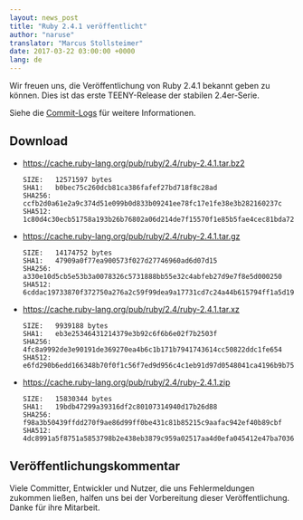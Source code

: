 ```yaml
---
layout: news_post
title: "Ruby 2.4.1 veröffentlicht"
author: "naruse"
translator: "Marcus Stollsteimer"
date: 2017-03-22 03:00:00 +0000
lang: de
---
```


Wir freuen uns, die Veröffentlichung von Ruby 2.4.1 bekannt
geben zu können.
Dies ist das erste TEENY-Release der stabilen 2.4er-Serie.

Siehe die [Commit-Logs](https://github.com/ruby/ruby/compare/v2_4_0...v2_4_1)
für weitere Informationen.

## Download

* <https://cache.ruby-lang.org/pub/ruby/2.4/ruby-2.4.1.tar.bz2>

      SIZE:   12571597 bytes
      SHA1:   b0bec75c260dcb81ca386fafef27bd718f8c28ad
      SHA256: ccfb2d0a61e2a9c374d51e099b0d833b09241ee78fc17e1fe38e3b282160237c
      SHA512: 1c80d4c30ecb51758a193b26b76802a06d214de7f15570f1e85b5fae4cec81bda7237f086b81f6f2b5767f2e93d347ad1fa3f49d7b5c2e084d5f57c419503f74

* <https://cache.ruby-lang.org/pub/ruby/2.4/ruby-2.4.1.tar.gz>

      SIZE:   14174752 bytes
      SHA1:   47909a0f77ea900573f027d27746960ad6d07d15
      SHA256: a330e10d5cb5e53b3a0078326c5731888bb55e32c4abfeb27d9e7f8e5d000250
      SHA512: 6cddac19733870f372750a276a2c59f99dea9a17731cd7c24a44b615794ff1a5d194660949628217107f2301f3b1ff3b6c18223896c87c76e84c64f4078769dc

* <https://cache.ruby-lang.org/pub/ruby/2.4/ruby-2.4.1.tar.xz>

      SIZE:   9939188 bytes
      SHA1:   eb3e25346431214379e3b92c6f6b6e02f7b2503f
      SHA256: 4fc8a9992de3e90191de369270ea4b6c1b171b7941743614cc50822ddc1fe654
      SHA512: e6fd290b6edd166348b70f0f1c56f7ed9d956c4c1eb91d97d0548041ca4196b9b75ec1ad35c745bdbfd4de195899093e7205d7f02b014ecf1c48e6f31cf25903

* <https://cache.ruby-lang.org/pub/ruby/2.4/ruby-2.4.1.zip>

      SIZE:   15830344 bytes
      SHA1:   19bdb47299a39316df2c80107314940d17b26d88
      SHA256: f98a3b50439ffdd270f9ae86d99ff0be431c81b85215c9aafac942ef40b89cbf
      SHA512: 4dc8991a5f8751a5853798b2e438eb3879c959a02517aa4d0efa045412e47ba7036679fd4c6797249a502f0bfac9ef43740f7bff29b017d10e0b3f51d63f161f

## Veröffentlichungskommentar

Viele Committer, Entwickler und Nutzer, die uns Fehlermeldungen
zukommen ließen, halfen uns bei der Vorbereitung dieser Veröffentlichung.
Danke für ihre Mitarbeit.
